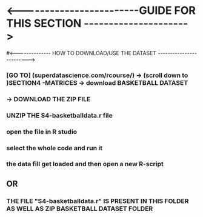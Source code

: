 # <------------------------GUIDE FOR THIS SECTION --------------------->

#<-------------- HOW TO DOWNLOAD/USE THE DATASET ------------------------->
### [GO TO] (superdatascience.com/rcourse/) -> (scroll down to )SECTION4 -MATRICES -> download BASKETBALL DATASET
### -> DOWNLOAD THE ZIP FILE
### UNZIP THE S4-basketballdata.r file
### open the file in R studio
### select the whole code and run it
### the data fill get loaded and then open a new R-script

## OR


### THE FILE "S4-basketballdata.r" IS PRESENT IN THIS FOLDER AS WELL AS ZIP BASKETBALL DATASET FOLDER
